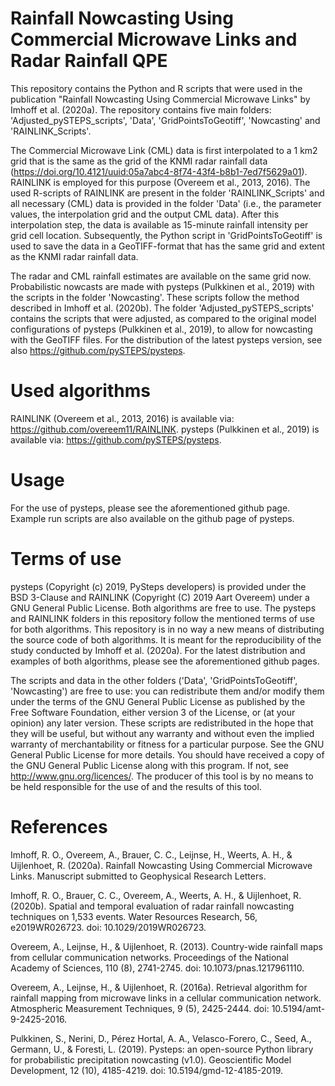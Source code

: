 # Rainfall Nowcasting Using Commercial Microwave Links and Radar Rainfall QPE
This repository contains the Python and R scripts that were used in the publication "Rainfall Nowcasting Using Commercial Microwave Links" by Imhoff et al. (2020a). The repository contains five main folders: 'Adjusted_pySTEPS_scripts', 'Data', 'GridPointsToGeotiff', 'Nowcasting' and 'RAINLINK_Scripts'.

The Commercial Microwave Link (CML) data is first interpolated to a 1 km2 grid that is the same as the grid of the KNMI radar rainfall data (https://doi.org/10.4121/uuid:05a7abc4-8f74-43f4-b8b1-7ed7f5629a01). RAINLINK is employed for this purpose (Overeem et al., 2013, 2016). The used R-scripts of RAINLINK are present in the folder 'RAINLINK_Scripts' and all necessary (CML) data is provided in the folder 'Data' (i.e., the parameter values, the interpolation grid and the output CML data). After this interpolation step, the data is available as 15-minute rainfall intensity per grid cell location. Subsequently, the Python script in 'GridPointsToGeotiff' is used to save the data in a GeoTIFF-format that has the same grid and extent as the KNMI radar rainfall data. 

The radar and CML rainfall estimates are available on the same grid now. Probabilistic nowcasts are made with pysteps (Pulkkinen et al., 2019) with the scripts in the folder 'Nowcasting'. These scripts follow the method described in Imhoff et al. (2020b). The folder 'Adjusted_pySTEPS_scripts' contains the scripts that were adjusted, as compared to the original model configurations of pysteps (Pulkkinen et al., 2019), to allow for nowcasting with the GeoTIFF files. For the distribution of the latest pysteps version, see also https://github.com/pySTEPS/pysteps. 

# Used algorithms
RAINLINK (Overeem et al., 2013, 2016) is available via: https://github.com/overeem11/RAINLINK.
pysteps (Pulkkinen et al., 2019) is available via: https://github.com/pySTEPS/pysteps. 

# Usage
For the use of pysteps, please see the aforementioned github page. Example run scripts are also available on the github page of pysteps. 

# Terms of use
pysteps (Copyright (c) 2019, PySteps developers) is provided under the BSD 3-Clause and RAINLINK (Copyright (C) 2019 Aart Overeem) under a GNU General Public License. Both algorithms are free to use. The pysteps and RAINLINK folders in this repository follow the mentioned terms of use for both algorithms. This repository is in no way a new means of distributing the source code of both algorithms. It is meant for the reproducibility of the study conducted by Imhoff et al. (2020a). For the latest distribution and examples of both algorithms, please see the aforementioned github pages. 

The scripts and data in the other folders ('Data', 'GridPointsToGeotiff', 'Nowcasting') are free to use: you can redistribute them and/or modify them under the terms of the GNU General Public License as published by the Free Software Foundation, either version 3 of the License, or (at your opinion) any later version. These scripts are redistributed in the hope that they will be useful, but without any warranty and without even the implied warranty of merchantability or fitness for a particular purpose. See the GNU General Public License for more details. You should have received a copy of the GNU General Public License along with this program. If not, see http://www.gnu.org/licences/. The producer of this tool is by no means to be held responsible for the use of and the results of this tool.

# References
Imhoff, R. O., Overeem, A., Brauer, C. C., Leijnse, H., Weerts, A. H., & Uijlenhoet, R. (2020a). Rainfall Nowcasting Using Commercial Microwave Links. Manuscript submitted to Geophysical Research Letters.

Imhoff, R. O., Brauer, C. C., Overeem, A., Weerts, A. H., & Uijlenhoet, R. (2020b). Spatial and temporal evaluation of radar rainfall nowcasting techniques on 1,533 events. Water Resources Research, 56, e2019WR026723. doi: 10.1029/2019WR026723.

Overeem, A., Leijnse, H., & Uijlenhoet, R. (2013). Country-wide rainfall maps from cellular communication networks. Proceedings of the National Academy of Sciences, 110 (8), 2741-2745. doi: 10.1073/pnas.1217961110.

Overeem, A., Leijnse, H., & Uijlenhoet, R. (2016a). Retrieval algorithm for rainfall mapping from microwave links in a cellular communication network. Atmospheric Measurement Techniques, 9 (5), 2425-2444. doi: 10.5194/amt-9-2425-2016.

Pulkkinen, S., Nerini, D., Pérez Hortal, A. A., Velasco-Forero, C., Seed, A., Germann, U., & Foresti, L. (2019). Pysteps: an open-source Python library for probabilistic precipitation nowcasting (v1.0). Geoscientific Model Development, 12 (10), 4185-4219. doi: 10.5194/gmd-12-4185-2019. 

